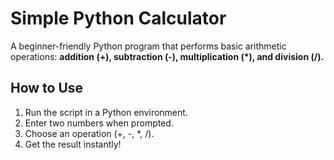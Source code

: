 # Simple Python Calculator 

A beginner-friendly Python program that performs basic arithmetic operations: **addition (+), subtraction (-), multiplication (*), and division (/).**  

##  How to Use  
1. Run the script in a Python environment.  
2. Enter two numbers when prompted.  
3. Choose an operation (+, -, *, /).  
4. Get the result instantly!  
